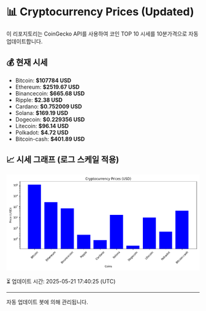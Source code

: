 
# 📊 Cryptocurrency Prices (Updated)

이 리포지토리는 CoinGecko API를 사용하여 코인 TOP 10 시세를 10분가격으로 자동 업데이트합니다.

## 💰 현재 시세
- Bitcoin: **$107784 USD**
- Ethereum: **$2519.67 USD**
- Binancecoin: **$665.68 USD**
- Ripple: **$2.38 USD**
- Cardano: **$0.752009 USD**
- Solana: **$169.19 USD**
- Dogecoin: **$0.229356 USD**
- Litecoin: **$96.14 USD**
- Polkadot: **$4.72 USD**
- Bitcoin-cash: **$401.89 USD**

## 📈 시세 그래프 (로그 스케일 적용)
![Crypto Prices](crypto_prices.png)

⏳ 업데이트 시간: 2025-05-21 17:40:25 (UTC)

---
자동 업데이트 봇에 의해 관리됩니다.
